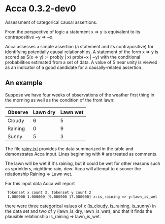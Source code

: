 # Acca 0.3.2-dev0

Assessment of categorical causal assertions.

From the perspective of logic a statement x => y is equivalent to its
contrapositive ~y => ~x.

Acca assesses a simple assertion (a statement and its contrapositive) for
identifying potentially causal relationships. A statement of the form x => y is
scored as S(x => y) := prob(y | x) prob(~x | ~y) with the conditional
probabilities estimated from a set of data. A value of S near unity is viewed
as an indicator of a good candidate for a causally-related assertion.

## An example

Suppose we have four weeks of observations of the weather first thing in the
morning as well as the condition of the front lawn:

| Observe | Lawn dry | Lawn wet |
|---------|----------|----------|
| Cloudy  |     6    |     5    |
| Raining |     0    |     9    |
| Sunny   |     5    |     3    |

The file [rainy.txt](ex/rainy.txt) provides the data summarized in the table and
demonstrates Acca input. Lines beginning with # are treated as comments.

The lawn will be wet if it's raining, but it could be wet for other reasons
such as sprinklers, nighttime rain, dew. Acca will attempt to discover the
relationship Raining => Lawn wet.

For this input data Acca will report

     Tokenset x count 3, tokenset y count 2
     1.000000 1.000000 [9.000000 17.000000] x:is_raining => y:lawn_is_wet

there were three categorical values of x (is\_cloudy, is\_raining, is\_sunny)
in the data set and two of y (lawn\_is\_dry, lawn\_is\_wet), and that it finds
the plausible relationship is\_raining => lawn\_is\_wet.
